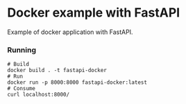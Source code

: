 # Docker example with FastAPI

Example of docker application with FastAPI.

### Running

```
# Build
docker build . -t fastapi-docker
# Run
docker run -p 8000:8000 fastapi-docker:latest
# Consume
curl localhost:8000/
```
